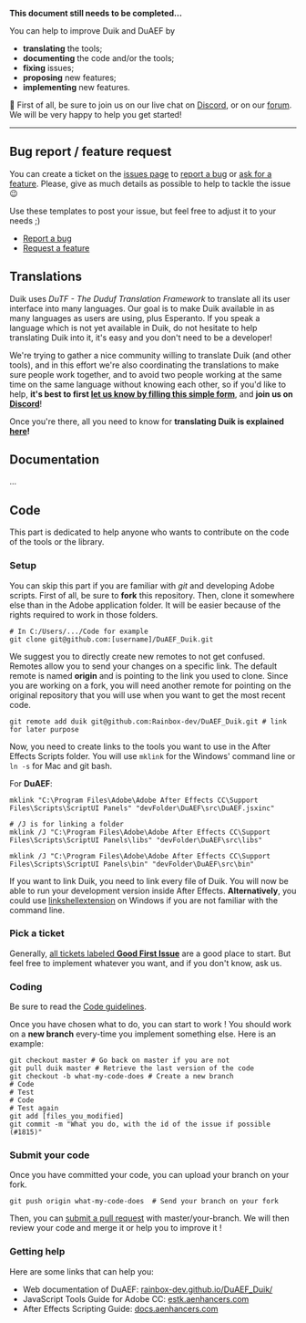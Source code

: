 **This document still needs to be completed...**

You can help to improve Duik and DuAEF by

- **translating** the tools;
- **documenting** the code and/or the tools;
- **fixing** issues;
- **proposing** new features;
- **implementing** new features.

 :rocket:  First of all, be sure to join us on our live chat on [Discord](http://chat.rainboxlab.org/), or on our [forum](http://forum.rainboxlab.org/). We will be very happy to help you get started!

***

## Bug report / feature request

You can create a ticket on the [issues page](https://github.com/Rainbox-dev/DuAEF_Duik/issues) to [report a bug](https://github.com/Rainbox-dev/DuAEF_Duik/issues/new?template=bug.md) or [ask for a feature](https://github.com/Rainbox-dev/DuAEF_Duik/issues/new?template=feature_request.md). Please, give as much details as possible to help to tackle the issue :wink: 

Use these templates to post your issue, but feel free to adjust it to your needs ;)
- [Report a bug](https://github.com/Rainbox-dev/DuAEF_Duik/issues/new?template=bug.md)
- [Request a feature](https://github.com/Rainbox-dev/DuAEF_Duik/issues/new?template=feature_request.md)

## Translations

Duik uses *DuTF - The Duduf Translation Framework* to translate all its user interface into many languages. Our goal is to make Duik available in as many languages as users are using, plus Esperanto. If you speak a language which is not yet available in Duik, do not hesitate to help translating Duik into it, it's easy and you don't need to be a developer!

We're trying to gather a nice community willing to translate Duik (and other tools), and in this effort we're also coordinating the translations to make sure people work together, and to avoid two people working at the same time on the same language without knowing each other, so if you'd like to help, **it's best to first [let us know by filling this simple form](https://rainboxlab.org/documentation/translate-the-tools/)**, and **join us on [Discord](http://chat.rainboxlab.org/)**!

Once you're there, all you need to know for **translating Duik is explained [here](TRANSLATING.md)!**

## Documentation

...

## Code

This part is dedicated to help anyone who wants to contribute on the code of the tools or the library.

### Setup

You can skip this part if you are familiar with *git* and developing Adobe scripts.
First of all, be sure to **fork** this repository. Then, clone it somewhere else than in the Adobe application folder. It will be easier because of the rights required to work in those folders.

```
# In C:/Users/.../Code for example
git clone git@github.com:[username]/DuAEF_Duik.git
```

We suggest you to directly create new remotes to not get confused. Remotes allow you to send your changes on a specific link. The default remote is named **origin** and is pointing to the link you used to clone. Since you are working on a fork, you will need another remote for pointing on the original repository that you will use when you want to get the most recent code.

```
git remote add duik git@github.com:Rainbox-dev/DuAEF_Duik.git # link for later purpose
```

Now, you need to create links to the tools you want to use in the After Effects Scripts folder. You will use `mklink` for the Windows' command line or `ln -s` for Mac and git bash.

For **DuAEF**:
```
mklink "C:\Program Files\Adobe\Adobe After Effects CC\Support Files\Scripts\ScriptUI Panels" "devFolder\DuAEF\src\DuAEF.jsxinc"

# /J is for linking a folder
mklink /J "C:\Program Files\Adobe\Adobe After Effects CC\Support Files\Scripts\ScriptUI Panels\libs" "devFolder\DuAEF\src\libs"

mklink /J "C:\Program Files\Adobe\Adobe After Effects CC\Support Files\Scripts\ScriptUI Panels\bin" "devFolder\DuAEF\src\bin"
```
If you want to link Duik, you need to link every file of Duik.
You will now be able to run your development version inside After Effects.
**Alternatively**, you could use [linkshellextension](http://schinagl.priv.at/nt/hardlinkshellext/linkshellextension.html) on Windows if you are not familiar with the command line.

### Pick a ticket

Generally, [all tickets labeled **Good First Issue**](https://github.com/Rainbox-dev/DuAEF_Duik/issues?q=is%3Aopen+is%3Aissue+label%3A%22Good+First+Issue%22) are a good place to start. But feel free to implement whatever you want, and if you don't know, ask us.

### Coding

Be sure to read the [Code guidelines](https://github.com/Rainbox-dev/DuAEF_Duik/wiki/Code-Guidelines).

Once you have chosen what to do, you can start to work ! You should work on a **new branch** every-time you implement something else. Here is an example:

```
git checkout master # Go back on master if you are not
git pull duik master # Retrieve the last version of the code
git checkout -b what-my-code-does # Create a new branch
# Code 
# Test 
# Code
# Test again 
git add [files_you_modified]
git commit -m "What you do, with the id of the issue if possible (#1815)"
```

### Submit your code

Once you have committed your code, you can upload your branch on your fork.
```
git push origin what-my-code-does  # Send your branch on your fork
```
Then, you can [submit a pull request](https://github.com/Rainbox-dev/DuAEF_Duik/compare) with master/your-branch. We will then review your code and merge it or help you to improve it !

### Getting help

Here are some links that can help you:
- Web documentation of DuAEF: [rainbox-dev.github.io/DuAEF_Duik/](https://rainbox-dev.github.io/DuAEF_Duik/)
- JavaScript Tools Guide for Adobe CC: [estk.aenhancers.com](estk.aenhancers.com)
- After Effects Scripting Guide: [docs.aenhancers.com](http://docs.aenhancers.com/)
